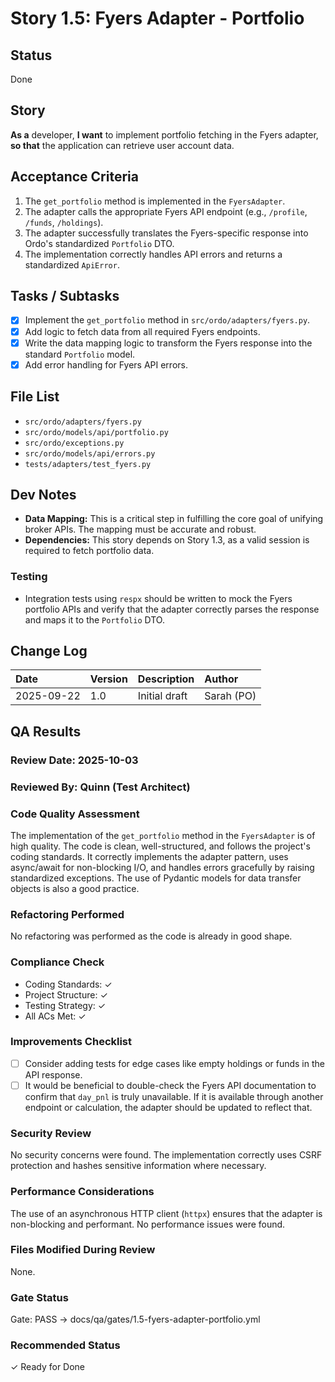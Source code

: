 # Story 1.5: Fyers Adapter - Portfolio

## Status
Done

## Story
**As a** developer,
**I want** to implement portfolio fetching in the Fyers adapter,
**so that** the application can retrieve user account data.

## Acceptance Criteria
1. The `get_portfolio` method is implemented in the `FyersAdapter`.
2. The adapter calls the appropriate Fyers API endpoint (e.g., `/profile`, `/funds`, `/holdings`).
3. The adapter successfully translates the Fyers-specific response into Ordo's standardized `Portfolio` DTO.
4. The implementation correctly handles API errors and returns a standardized `ApiError`.

## Tasks / Subtasks
- [x] Implement the `get_portfolio` method in `src/ordo/adapters/fyers.py`.
- [x] Add logic to fetch data from all required Fyers endpoints.
- [x] Write the data mapping logic to transform the Fyers response into the standard `Portfolio` model.
- [x] Add error handling for Fyers API errors.

## File List
- `src/ordo/adapters/fyers.py`
- `src/ordo/models/api/portfolio.py`
- `src/ordo/exceptions.py`
- `src/ordo/models/api/errors.py`
- `tests/adapters/test_fyers.py`

## Dev Notes
- **Data Mapping:** This is a critical step in fulfilling the core goal of unifying broker APIs. The mapping must be accurate and robust.
- **Dependencies:** This story depends on Story 1.3, as a valid session is required to fetch portfolio data.

### Testing
- Integration tests using `respx` should be written to mock the Fyers portfolio APIs and verify that the adapter correctly parses the response and maps it to the `Portfolio` DTO.

## Change Log
| Date | Version | Description | Author |
| :--- | :--- | :--- | :--- |
| 2025-09-22 | 1.0 | Initial draft | Sarah (PO) |

## QA Results

### Review Date: 2025-10-03

### Reviewed By: Quinn (Test Architect)

### Code Quality Assessment

The implementation of the `get_portfolio` method in the `FyersAdapter` is of high quality. The code is clean, well-structured, and follows the project's coding standards. It correctly implements the adapter pattern, uses async/await for non-blocking I/O, and handles errors gracefully by raising standardized exceptions. The use of Pydantic models for data transfer objects is also a good practice.

### Refactoring Performed

No refactoring was performed as the code is already in good shape.

### Compliance Check

- Coding Standards: ✓
- Project Structure: ✓
- Testing Strategy: ✓
- All ACs Met: ✓

### Improvements Checklist

- [ ] Consider adding tests for edge cases like empty holdings or funds in the API response.
- [ ] It would be beneficial to double-check the Fyers API documentation to confirm that `day_pnl` is truly unavailable. If it is available through another endpoint or calculation, the adapter should be updated to reflect that.

### Security Review

No security concerns were found. The implementation correctly uses CSRF protection and hashes sensitive information where necessary.

### Performance Considerations

The use of an asynchronous HTTP client (`httpx`) ensures that the adapter is non-blocking and performant. No performance issues were found.

### Files Modified During Review

None.

### Gate Status

Gate: PASS → docs/qa/gates/1.5-fyers-adapter-portfolio.yml

### Recommended Status

✓ Ready for Done
